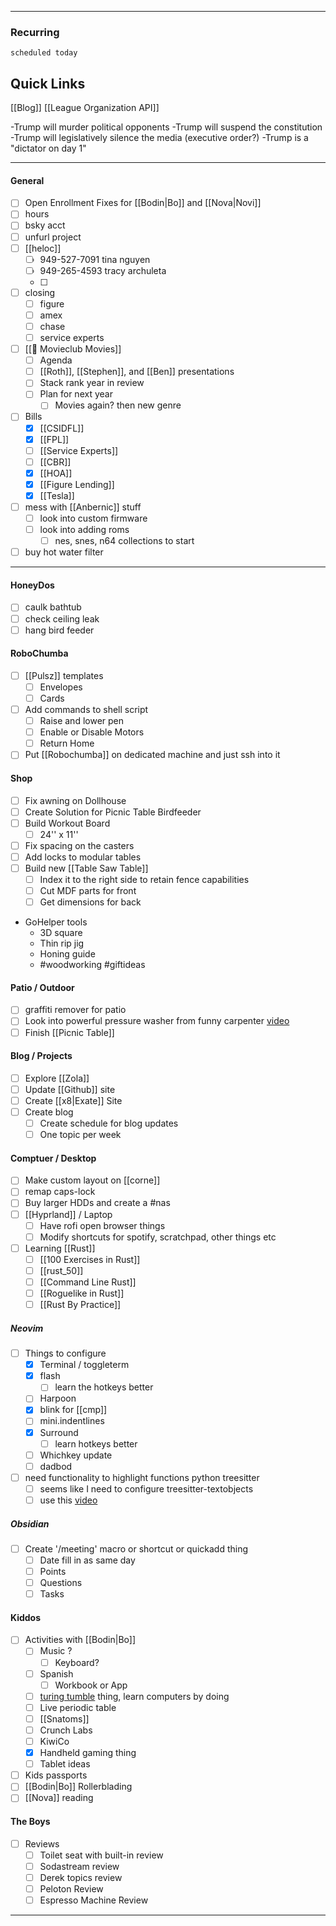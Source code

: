 
---
### Recurring
```tasks
scheduled today
```


## Quick Links

[[Blog]]
[[League Organization API]]

-Trump will murder political opponents
-Trump will suspend the constitution
-Trump will legislatively silence the media (executive order?)
-Trump is a "dictator on day 1"


---
#### General

- [ ] Open Enrollment Fixes for [[Bodin|Bo]] and [[Nova|Novi]]
- [ ] hours
- [ ] bsky acct
- [ ] unfurl project
- [ ] [[heloc]]
	- [ ] 949-527-7091 tina nguyen
	- [ ] 949-265-4593 tracy archuleta
	- [ ] 
- [ ] closing
	- [ ] figure
	- [ ] amex
	- [ ] chase
	- [ ] service experts
- [ ] [[🎥 Movieclub Movies]]
	- [ ] Agenda
	- [ ] [[Roth]], [[Stephen]], and [[Ben]] presentations
	- [ ] Stack rank year in review
	- [ ] Plan for next year
		- [ ] Movies again? then new genre
- [ ] Bills
	- [x] [[CSIDFL]]
	- [x] [[FPL]]
	- [ ] [[Service Experts]]
	- [ ] [[CBR]]
	- [x] [[HOA]]
	- [x] [[Figure Lending]]
	- [x] [[Tesla]]
- [ ] mess with [[Anbernic]] stuff 
	- [ ] look into custom firmware
	- [ ] look into adding roms 
		- [ ] nes, snes, n64 collections to start
- [ ] buy hot water filter

---

#### HoneyDos
- [ ] caulk bathtub 
- [ ] check ceiling leak
- [ ] hang bird feeder 

#### RoboChumba
- [ ] [[Pulsz]] templates
	- [ ] Envelopes
	- [ ] Cards
- [ ] Add commands to shell script
	- [ ] Raise and lower pen
	- [ ] Enable or Disable Motors
	- [ ] Return Home
- [ ] Put [[Robochumba]] on dedicated machine and just ssh into it
#### Shop
- [ ] Fix awning on Dollhouse
- [ ] Create Solution for Picnic Table Birdfeeder
- [ ] Build Workout Board
	- [ ] 24'' x 11''
- [ ] Fix spacing on the casters
- [ ] Add locks to modular tables
- [ ] Build new [[Table Saw Table]]
	- [ ] Index it to the right side to retain fence capabilities
	- [ ] Cut MDF parts for front
	- [ ] Get dimensions for back
- GoHelper tools
	- 3D square
	- Thin rip jig
	- Honing guide
	-  #woodworking #giftideas
#### Patio / Outdoor
- [ ] graffiti remover for patio
- [ ] Look into powerful pressure washer from funny carpenter [video](https://youtu.be/1uxSc7z5op8?si=jWCol5TJ98pq0HoT)
- [ ] Finish [[Picnic Table]] 
#### Blog / Projects
- [ ] Explore [[Zola]]
- [ ] Update [[Github]] site
- [ ] Create [[x8|Exate]] Site
- [ ] Create blog
	- [ ] Create schedule for blog updates
	- [ ] One topic per week
#### Comptuer / Desktop 
- [ ] Make custom layout on [[corne]]
- [ ] remap caps-lock
- [ ] Buy larger HDDs and create a #nas
- [ ] [[Hyprland]] / Laptop 
	- [ ] Have rofi open browser things
	- [ ] Modify shortcuts for spotify, scratchpad, other things etc
- [ ] Learning [[Rust]]
	- [ ] [[100 Exercises in Rust]]
	- [ ] [[rust_50]]
	- [ ] [[Command Line Rust]]
	- [ ] [[Roguelike in Rust]]
	- [ ] [[Rust By Practice]] 
##### Neovim
- [ ] Things to configure
	- [x] Terminal / toggleterm
	- [x] flash
		- [ ] learn the hotkeys better
	- [ ] Harpoon 
	- [x] blink for [[cmp]]
	- [ ] mini.indentlines
	- [x] Surround
		- [ ] learn hotkeys better
	- [ ] Whichkey update
	- [ ] dadbod
- [ ] need functionality to highlight functions python treesitter
	- [ ] seems like I need to configure treesitter-textobjects
	- [ ] use this [video](https://www.youtube.com/watch?v=CEMPq_r8UYQ)
##### Obsidian
- [ ] Create '/meeting' macro or shortcut or quickadd thing
	- [ ] Date fill in as same day
	- [ ] Points
	- [ ] Questions
	- [ ] Tasks
#### Kiddos
- [ ] Activities with [[Bodin|Bo]]
	- [ ] Music ?
		- [ ] Keyboard?
	- [ ] Spanish
		- [ ] Workbook or App
	- [ ] [turing tumble](https://upperstory.com/turingtumble/)  thing, learn computers by doing
	- [ ] Live periodic table
	- [ ]  [[Snatoms]]
	- [ ] Crunch Labs
	- [ ] KiwiCo  
	- [x] Handheld gaming thing
	- [ ] Tablet ideas
- [ ] Kids passports
- [ ] [[Bodin|Bo]] Rollerblading
- [ ] [[Nova]] reading
#### The Boys
- [ ] Reviews
	- [ ] Toilet seat with built-in review
	- [ ] Sodastream review 
	- [ ] Derek topics review
	- [ ] Peloton Review
	- [ ] Espresso Machine Review

---
